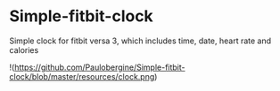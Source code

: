 # Simple-fitbit-clock
Simple clock for fitbit versa 3, which includes time, date, heart rate and calories

!(https://github.com/Paulobergine/Simple-fitbit-clock/blob/master/resources/clock.png)
